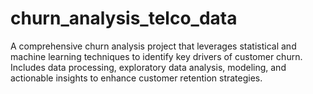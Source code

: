 # churn_analysis_telco_data
A comprehensive churn analysis project that leverages statistical and machine learning techniques to identify key drivers of customer churn. Includes data processing, exploratory data analysis, modeling, and actionable insights to enhance customer retention strategies.
